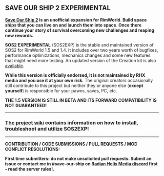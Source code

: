## SAVE OUR SHIP 2 EXPERIMENTAL

**[Save Our Ship 2](https://steamcommunity.com/sharedfiles/filedetails/?id=1909914131) is an unofficial expansion for RimWorld. Build space ships that you can live on and launch them into space. Once there continue your story of survival overcoming new challenges and reaping new rewards.**

**SOS2 EXPERIMENTAL** (SOS2EXP) is the stable and maintained version of SOS2 for RimWorld 1.5 and 1.4. It includes over two years worth of bugfixes, performance optimizations, mechanics changes and some new features that might need more testing. An updated version of the Creation kit is also [available](https://github.com/SonicTHI/SaveOurShip2CreationKit).

**While this version is officially endorsed, it is not maintained by RHX media and you use it at your own risk.** The original creators occasionally still contribute to this project but neither they or anyone else (**except yourself**) is responsible for your pawns, saves, PC, etc.

**THE 1.5 VERSION IS STILL IN BETA AND ITS FORWARD COMPATIBILITY IS NOT GUARANTEED!**
___
### **[The project wiki](https://github.com/SonicTHI/SaveOurShip2Experimental/wiki) contains information on how to install, troubleshoot and utilize SOS2EXP!**
___
**CONTRIBUTION / CODE SUBMISSIONS / PULL REQUESTS / MOD CONFLICT RESOLUTIONS:**

**First time submitters: do not make unsolicited pull requests. Submit an issue or contact me in #save-our-ship on [Radian Helix Media discord](https://discord.gg/GK7nqgu) first - read the server rules!.**
